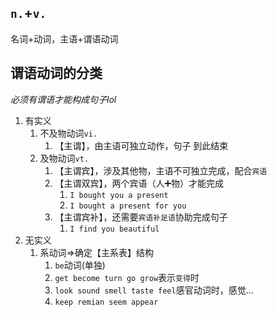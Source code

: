 ## `n.`+`v.`
名词+动词，主语+谓语动词

## 谓语动词的分类
_必须有谓语才能构成句子lol_
1. 有实义
	1. 不及物动词`vi.`
		1. 【主谓】，由主语可独立动作，句子 到此结束
	2. 及物动词`vt.`
		1. 【主谓宾】，涉及其他物，主语不可独立完成，配合`宾语`
		2. 【主谓双宾】，两个宾语（人➕物）才能完成
			1. `I bought you a present`
			2. `I bought a present for you`
		3. 【主谓宾补】，还需要`宾语补足语`协助完成句子
			1. `I find you beautiful`
2. 无实义
	1. 系动词=>确定【主系表】结构
		1. `be`动词(单独)
		2. `get become turn go grow`表示`变得`时
		3. `look sound smell taste feel`感官动词时，感觉...
		4. `keep remian seem appear`